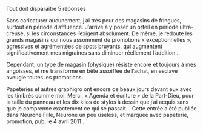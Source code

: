 
Tout doit disparaître
5 réponses	

Sans caricaturer aucunement, j’ai très peur des magasins de fringues, surtout en période d’affluence. J’arrive à y poser un orteil en période ultra-creuse, si les circonstances l’exigent absolument. De même, je redoute les grands magasins qui nous assomment de promotions « exceptionnelles », agressives et agrémentées de spots bruyants, qui augmentent significativement mes migraines sans diminuer réellement l’addition…

Cependant, un type de magasin (physique) résiste encore et toujours à mes angoisses, et me transforme en bête assoiffée de l’achat, en esclave aveugle toutes les promotions.

Papeteries et autres graphigro ont encore de beaux jours devant eux avec les timbrés comme moi.
Merci, « Agenda et écriture » de la Part-Dieu, pour la taille du panneau et les dix kilos de stylos à dessin que j’ai acquis sans que je comprenne exactement ce qui se passait…
Cette entrée a été publiée dans Neurone Fille, Neurone un peu useless, et marquée avec papeterie, promotion, pub, le 4 avril 2011 . 